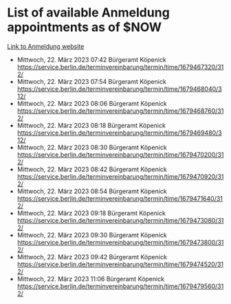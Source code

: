 # List of available Anmeldung appointments as of $NOW
[Link to Anmeldung website](https://service.berlin.de/terminvereinbarung/termin/tag.php?termin=1&anliegen[]=120686&dienstleisterlist=122210,122217,327316,122219,327312,122227,327314,122231,327346,122243,327348,122254,122252,329742,122260,329745,122262,329748,122271,327278,122273,327274,122277,327276,330436,122280,327294,122282,327290,122284,327292,122291,327270,122285,327266,122286,327264,122296,327268,150230,329760,122297,327286,122294,327284,122312,329763,122314,329775,122304,327330,122311,327334,122309,327332,317869,122281,327352,122279,329772,122283,122276,327324,122274,327326,122267,329766,122246,327318,122251,327320,122257,327322,122208,327298,122226,327300&herkunft=http%3A%2F%2Fservice.berlin.de%2Fdienstleistung%2F120686%2F)
- Mittwoch, 22. März 2023 07:42 Bürgeramt Köpenick https://service.berlin.de/terminvereinbarung/termin/time/1679467320/312/
- Mittwoch, 22. März 2023 07:54 Bürgeramt Köpenick https://service.berlin.de/terminvereinbarung/termin/time/1679468040/312/
- Mittwoch, 22. März 2023 08:06 Bürgeramt Köpenick https://service.berlin.de/terminvereinbarung/termin/time/1679468760/312/
- Mittwoch, 22. März 2023 08:18 Bürgeramt Köpenick https://service.berlin.de/terminvereinbarung/termin/time/1679469480/312/
- Mittwoch, 22. März 2023 08:30 Bürgeramt Köpenick https://service.berlin.de/terminvereinbarung/termin/time/1679470200/312/
- Mittwoch, 22. März 2023 08:42 Bürgeramt Köpenick https://service.berlin.de/terminvereinbarung/termin/time/1679470920/312/
- Mittwoch, 22. März 2023 08:54 Bürgeramt Köpenick https://service.berlin.de/terminvereinbarung/termin/time/1679471640/312/
- Mittwoch, 22. März 2023 09:18 Bürgeramt Köpenick https://service.berlin.de/terminvereinbarung/termin/time/1679473080/312/
- Mittwoch, 22. März 2023 09:30 Bürgeramt Köpenick https://service.berlin.de/terminvereinbarung/termin/time/1679473800/312/
- Mittwoch, 22. März 2023 09:42 Bürgeramt Köpenick https://service.berlin.de/terminvereinbarung/termin/time/1679474520/312/
- Mittwoch, 22. März 2023 11:06 Bürgeramt Köpenick https://service.berlin.de/terminvereinbarung/termin/time/1679479560/312/
